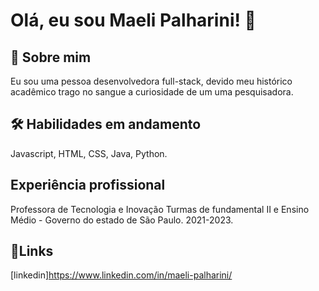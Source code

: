 
# Olá, eu sou Maeli Palharini! 👋


## 🚀 Sobre mim
Eu sou uma pessoa desenvolvedora full-stack, devido meu histórico 
acadêmico trago no sangue a curiosidade de um uma pesquisadora.


## 🛠 Habilidades em andamento
Javascript, HTML, CSS, Java, Python.


## Experiência profissional
Professora de Tecnologia e Inovação
Turmas de fundamental II e Ensino Médio - Governo do
estado de São Paulo. 2021-2023. 
##  🔗Links

[linkedin]https://www.linkedin.com/in/maeli-palharini/
